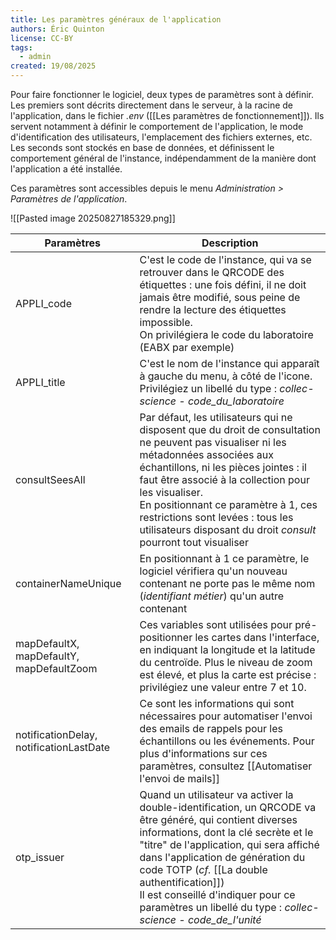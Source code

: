 ```yaml
---
title: Les paramètres généraux de l'application
authors: Éric Quinton
license: CC-BY
tags:
  - admin
created: 19/08/2025
---
```

Pour faire fonctionner le logiciel, deux types de paramètres sont à définir. Les premiers sont décrits directement dans le serveur, à la racine de l'application, dans le fichier *.env* ([[Les paramètres de fonctionnement]]). Ils servent notamment à définir le comportement de l'application, le mode d'identification des utilisateurs, l'emplacement des fichiers externes, etc. Les seconds sont stockés en base de données, et définissent le comportement général de l'instance, indépendamment de la manière dont l'application a été installée.

Ces paramètres sont accessibles depuis le menu *Administration > Paramètres de l'application*.

![[Pasted image 20250827185329.png]]

| Paramètres                               | Description                                                                                                                                                                                                                                                                                                                                                                                 |
| ---------------------------------------- | ------------------------------------------------------------------------------------------------------------------------------------------------------------------------------------------------------------------------------------------------------------------------------------------------------------------------------------------------------------------------------------------- |
| APPLI_code                               | C'est le code de l'instance, qui va se retrouver dans le QRCODE des étiquettes : une fois défini, il ne doit jamais être modifié, sous peine de rendre la lecture des étiquettes impossible.<br>On privilégiera le code du laboratoire (EABX par exemple)                                                                                                                                   |
| APPLI_title                              | C'est le nom de l'instance qui apparaît à gauche du menu, à côté de l'icone. Privilégiez un libellé du type : *collec-science - code_du_laboratoire*                                                                                                                                                                                                                                        |
| consultSeesAll                           | Par défaut, les utilisateurs qui ne disposent que du droit de consultation ne peuvent pas visualiser ni les métadonnées associées aux échantillons, ni les pièces jointes : il faut être associé à la collection pour les visualiser.<br>En positionnant ce paramètre à 1, ces restrictions sont levées : tous les utilisateurs disposant du droit *consult* pourront tout visualiser       |
| containerNameUnique                      | En positionnant à 1 ce paramètre, le logiciel vérifiera qu'un nouveau contenant ne porte pas le même nom (*identifiant métier*) qu'un autre contenant                                                                                                                                                                                                                                       |
| mapDefaultX, mapDefaultY, mapDefaultZoom | Ces variables sont utilisées pour pré-positionner les cartes dans l'interface, en indiquant la longitude et la latitude du centroïde. Plus le niveau de zoom est élevé, et plus la carte est précise : privilégiez une valeur entre 7 et 10.                                                                                                                                                |
| notificationDelay, notificationLastDate  | Ce sont les informations qui sont nécessaires pour automatiser l'envoi des emails de rappels pour les échantillons ou les événements. Pour plus d'informations sur ces paramètres, consultez [[Automatiser l'envoi de mails]]                                                                                                                                                               |
| otp_issuer                               | Quand un utilisateur va activer la double-identification, un QRCODE va être généré, qui contient diverses informations, dont la clé secrète et le "titre" de l'application, qui sera affiché dans l'application de génération du code TOTP (*cf.* [[La double authentification]])<br>Il est conseillé d'indiquer pour ce paramètres un libellé du type : *collec-science - code_de_l'unité* |

